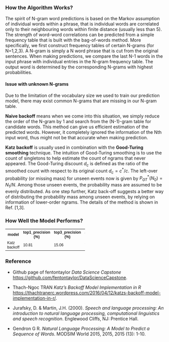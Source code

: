 ### How the Algorithm Works?
The spirit of N-gram word predictions is based on the Markov assumption of individual words within a phrase, that is individual words are correlated only to their neighbouring words within finite distance (usually less than 5). The strength of word-word correlations can be predicted from a simple frequency table that is built with the bag-of-words method. More specifically, we first construct frequency tables of certain N-grams (for N=1,2,3). A N-gram is simply a N word phrase that is cut from the original sentences. When making predictions, we compare the last N-1 words in the input phrase with individual entries in the N-gram frequency table. The output word is determined by the corresponding N-grams with highest probabilities.

#### Issue with unknown N-grams
Due to the limitation of the vocabulary size we used to train our prediction model, there may exist common N-grams that are missing in our N-gram table. 

__Naive backoff__ means when we come into this situation, we simply reduce the order of the N-gram by 1 and search from the (N-1)-gram table for candidate words. This method can give us efficient estimation of the predicted words. However, it completely ignored the information of the Nth input word, thus might not be that accurate when making prediction.

__Katz backoff__ is usually used in combination with the __Good-Turing smoothing__ technique. The intuition of Good-Turing smoothing is to use the count of singletons to help estimate the count of ngrams that never appeared. The Good-Turing discount $d_c$ is defined as the ratio of the smoothed count with respect to its original count $d_c=c^*/c$. The left-over probability (or missing mass) for unseen events now is given by $P^*_{GT}(N_0)=N_1/N$. Among those unseen events, the probability mass are assumed to be evenly distributed. As one step further, Katz back-off suggests a better way of distributing the probability mass among unseen events, by relying on information of lower-order ngrams. The details of the method is shown in Ref. [1,3].

### How Well the Model Performs?

<html>
<head>
<style>
table {
    font-family: arial, sans-serif;
    font-size: 12px;
    border-collapse: collapse;
    width: 50%;
}

td, th {
    border: 1px solid #dddddd;
    text-align: left;
    padding: 8px;
}

tr:nth-child(even) {
    background-color: #dddddd;
}
</style>
</head>
<body>

<table>
  <tr>
    <th>model</th>
    <th>top1_precision (%)</th>
    <th>top3_precision (%)</th>
    <th>avg_runtime (msec)</th>
    <th>tot_memory (mb)</th>
  </tr>
  <tr>
    <td>Katz backoff</td>
    <td>10.81</td>
    <td>15.06</td>
    <td>700.91</td>
    <td>213.76</td>
  </tr>
</table>

</body>
</html>

### Reference

- Github page of fentontaylor _Data Science Capstone_ <https://github.com/fentontaylor/DataScienceCapstone>.

- Thach-Ngoc TRAN _Katz’s Backoff Model Implementation in R_ <https://thachtranerc.wordpress.com/2016/04/12/katzs-backoff-model-implementation-in-r/>.

- Jurafsky, D. & Martin, J.H. (2000). _Speech and language processing: An introduction to natural language processing, computational linguistics and speech recognition_. Englewood Cliffs, NJ: Prentice Hall.

- Gendron G R. _Natural Language Processing: A Model to Predict a Sequence of Words_. MODSIM World 2015, 2015, 2015 (13): 1-10.

[1]: https://github.com/fentontaylor/DataScienceCapstone "Data Science Capstone"
[2]: https://thachtranerc.wordpress.com/2016/04/12/katzs-backoff-model-implementation-in-r/ "Katz’s Backoff Model Implementation in R"

